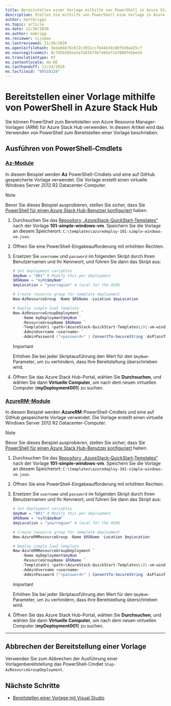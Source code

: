 ```yaml
---
title: Bereitstellen einer Vorlage mithilfe von PowerShell in Azure Stack Hub
description: Stellen Sie mithilfe von PowerShell eine Vorlage in Azure Stack Hub bereit.
author: mattbriggs
ms.topic: article
ms.date: 11/20/2020
ms.author: mabrigg
ms.reviewer: sijuman
ms.lastreviewed: 11/20/2020
ms.openlocfilehash: 5bda04678c672c3951cc7644b3dc89f5d9ad25cf
ms.sourcegitcommit: 8c745b205ea5a7a82b73b7a9daf1a7880fd1bee9
ms.translationtype: HT
ms.contentlocale: de-DE
ms.lasthandoff: 11/24/2020
ms.locfileid: "95518329"
---
```

# <a name="deploy-a-template-using-powershell-in-azure-stack-hub"></a>Bereitstellen einer Vorlage mithilfe von PowerShell in Azure Stack Hub

Sie können PowerShell zum Bereitstellen von Azure Resource Manager-Vorlagen (ARM) für Azure Stack Hub verwenden. In diesem Artikel wird das Verwenden von PowerShell zum Bereitstellen einer Vorlage beschrieben.

## <a name="run-powershell-cmdlets"></a>Ausführen von PowerShell-Cmdlets

### <a name="az-modules"></a>[Az-Module](#tab/az)

In diesem Beispiel werden **Az** PowerShell-Cmdlets und eine auf GitHub gespeicherte Vorlage verwendet. Die Vorlage erstellt einen virtuelle Windows Server 2012 R2 Datacenter-Computer.

>[!NOTE]
> Bevor Sie dieses Beispiel ausprobieren, stellen Sie sicher, dass Sie [PowerShell für einen Azure Stack Hub-Benutzer konfiguriert](azure-stack-powershell-configure-user.md) haben.

1. Durchsuchen Sie das [Repository „AzureStack-QuickStart-Templates“](https://aka.ms/AzureStackGitHub) nach der Vorlage **101-simple-windows-vm**. Speichern Sie die Vorlage an diesem Speicherort: `C:\templates\azuredeploy-101-simple-windows-vm.json`.
2. Öffnen Sie eine PowerShell-Eingabeaufforderung mit erhöhten Rechten.
3. Ersetzen Sie `username` und `password` im folgenden Skript durch Ihren Benutzernamen und Ihr Kennwort, und führen Sie dann das Skript aus:

    ```powershell
    # Set deployment variables
    $myNum = "001" # Modify this per deployment
    $RGName = "myRG$myNum"
    $myLocation = "yourregion" # local for the ASDK

    # Create resource group for template deployment
    New-AzResourceGroup -Name $RGName -Location $myLocation

    # Deploy simple IaaS template
    New-AzResourceGroupDeployment `
        -Name myDeployment$myNum `
        -ResourceGroupName $RGName `
        -TemplateUri <path>\AzureStack-QuickStart-Templates\101-vm-windows-create\azuredeploy.json `
        -AdminUsername <username> `
        -AdminPassword ("<password>" | ConvertTo-SecureString -AsPlainText -Force)
    ```

    >[!IMPORTANT]
    > Erhöhen Sie bei jeder Skriptausführung den Wert für den `$myNum`-Parameter, um zu verhindern, dass Ihre Bereitstellung überschrieben wird.

4. Öffnen Sie das Azure Stack Hub-Portal, wählen Sie **Durchsuchen**, und wählen Sie dann **Virtuelle Computer**, um nach dem neuen virtuellen Computer (**myDeployment001**) zu suchen.

### <a name="azurerm-modules"></a>[AzureRM-Module](#tab/azurerm)

In diesem Beispiel werden **AzureRM**-PowerShell-Cmdlets und eine auf GitHub gespeicherte Vorlage verwendet. Die Vorlage erstellt einen virtuelle Windows Server 2012 R2 Datacenter-Computer.

>[!NOTE]
> Bevor Sie dieses Beispiel ausprobieren, stellen Sie sicher, dass Sie [PowerShell für einen Azure Stack Hub-Benutzer konfiguriert](azure-stack-powershell-configure-user.md) haben.

1. Durchsuchen Sie das [Repository „AzureStack-QuickStart-Templates“](https://aka.ms/AzureStackGitHub) nach der Vorlage **101-simple-windows-vm**. Speichern Sie die Vorlage an diesem Speicherort: `C:\templates\azuredeploy-101-simple-windows-vm.json`.
2. Öffnen Sie eine PowerShell-Eingabeaufforderung mit erhöhten Rechten.
3. Ersetzen Sie `username` und `password` im folgenden Skript durch Ihren Benutzernamen und Ihr Kennwort, und führen Sie dann das Skript aus:

    ```powershell
    # Set deployment variables
    $myNum = "001" # Modify this per deployment
    $RGName = "myRG$myNum"
    $myLocation = "yourregion" # local for the ASDK

    # Create resource group for template deployment
    New-AzureRMResourceGroup -Name $RGName -Location $myLocation

    # Deploy simple IaaS template
    New-AzureRMResourceGroupDeployment `
        -Name myDeployment$myNum `
        -ResourceGroupName $RGName `
        -TemplateUri <path>\AzureStack-QuickStart-Templates\101-vm-windows-create\azuredeploy.json `
        -AdminUsername <username> `
        -AdminPassword ("<password>" | ConvertTo-SecureString -AsPlainText -Force)
    ```

    >[!IMPORTANT]
    > Erhöhen Sie bei jeder Skriptausführung den Wert für den `$myNum`-Parameter, um zu verhindern, dass Ihre Bereitstellung überschrieben wird.

4. Öffnen Sie das Azure Stack Hub-Portal, wählen Sie **Durchsuchen**, und wählen Sie dann **Virtuelle Computer**, um nach dem neuen virtuellen Computer (**myDeployment001**) zu suchen.

---
## <a name="cancel-a-running-template-deployment"></a>Abbrechen der Bereitstellung einer Vorlage

Verwenden Sie zum Abbrechen der Ausführung einer Vorlagenbereitstellung das PowerShell-Cmdlet `Stop-AzResourceGroupDeployment`.

## <a name="next-steps"></a>Nächste Schritte

- [Bereitstellen einer Vorlage mit Visual Studio](azure-stack-deploy-template-visual-studio.md)
